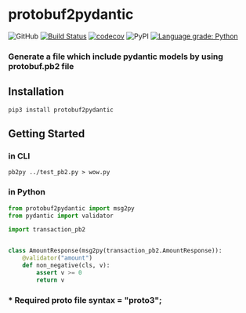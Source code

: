# protobuf2pydantic

![GitHub](https://img.shields.io/github/license/Ed-XCF/protobuf2pydantic)
[![Build Status](https://www.travis-ci.org/Ed-XCF/protobuf2pydantic.svg?branch=main)](https://www.travis-ci.org/Ed-XCF/protobuf2pydantic)
[![codecov](https://codecov.io/gh/Ed-XCF/protobuf2pydantic/branch/main/graph/badge.svg?token=4YYBSTLS5F)](https://codecov.io/gh/Ed-XCF/protobuf2pydantic)
![PyPI](https://img.shields.io/pypi/v/protobuf2pydantic)
[![Language grade: Python](https://img.shields.io/lgtm/grade/python/g/Ed-XCF/protobuf2pydantic.svg?logo=lgtm&logoWidth=18)](https://lgtm.com/projects/g/Ed-XCF/protobuf2pydantic/context:python)

### Generate a file which include pydantic models by using protobuf.pb2 file
## Installation
```shell
pip3 install protobuf2pydantic
```

## Getting Started
### in CLI
```shell
pb2py ../test_pb2.py > wow.py
```

### in Python
```python
from protobuf2pydantic import msg2py
from pydantic import validator

import transaction_pb2


class AmountResponse(msg2py(transaction_pb2.AmountResponse)):
    @validator("amount")
    def non_negative(cls, v):
        assert v >= 0
        return v
```

### * Required proto file syntax = "proto3";
